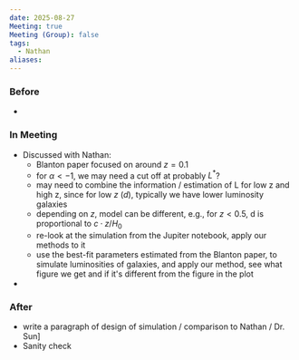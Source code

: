 ```yaml
---
date: 2025-08-27
Meeting: true
Meeting (Group): false
tags:
  - Nathan
aliases:
---
```


### Before
- 

### In Meeting
- Discussed with Nathan:
	- Blanton paper focused on around $z=0.1$
	- for $\alpha < -1$, we may need a cut off at probably $L^*$?
	- may need to combine the information / estimation of L for low z and high z, since for low $z$ ($d$), typically we have lower luminosity galaxies
	- depending on $z$, model can be different, e.g., for $z < 0.5$, d is proportional to $c\cdot z/H_0$
	- re-look at the simulation from the Jupiter notebook, apply our methods to it
	- use the best-fit parameters estimated from the Blanton paper, to simulate luminosities of galaxies, and apply our method, see what figure we get and if it's different from the figure in the plot
- 

### After
- write a paragraph of design of simulation / comparison to Nathan / Dr. Sun]
- Sanity check